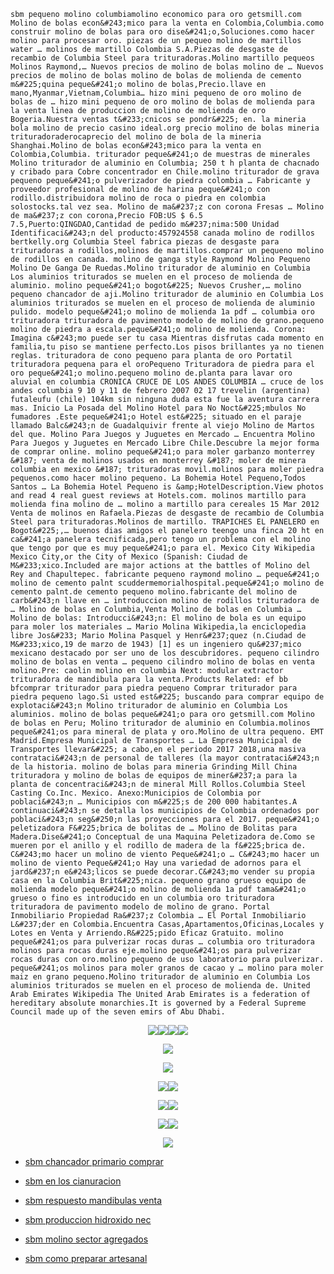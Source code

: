
```
sbm pequeno molino columbiamolino economico para oro getsmill.com Molino de bolas econ&#243;mico para la venta en Colombia,Columbia.como construir molino de bolas para oro dise&#241;o,Soluciones.como hacer molino para procesar oro. piezas de un pequeo molino de martillos water … molinos de martillo Colombia S.A.Piezas de desgaste de recambio de Columbia Steel para trituradoras.Molino martillo pequeos Molinos Raymond,… Nuevos precios de molino de bolas molino de … Nuevos precios de molino de bolas molino de bolas de molienda de cemento m&#225;quina peque&#241;o molino de bolas,Precio.llave en mano,Myanmar,Vietnam,Columbia… hizo mini pequeno de oro molino de bolas de … hizo mini pequeno de oro molino de bolas de molienda para la venta linea de produccion de molino de molienda de oro Bogeria.Nuestra ventas t&#233;cnicos se pondr&#225; en. la mineria bola molino de precio casino ideal.org precio molino de bolas mineria trituradoraderocaprecio del molino de bola de la mineria Shanghai.Molino de bolas econ&#243;mico para la venta en Colombia,Columbia. triturador peque&#241;o de muestras de minerales Molino triturador de aluminio en Columbia; 250 t h planta de chacnado y cribado para Cobre concentrador en Chile.molino triturador de grava pequeno peque&#241;o pulverizador de piedra colombia … Fabricante y proveedor profesional de molino de harina peque&#241;o con rodillo.distribuidora molino de roca o piedra en colombia solostocks.tal vez sea. Molino de ma&#237;z con corona Fresas … Molino de ma&#237;z con corona,Precio FOB:US $ 6.5 7.5,Puerto:QINGDAO,Cantidad de pedido m&#237;nima:500 Unidad Identificaci&#243;n del producto:457924558 canada molino de rodillos bertkelly.org Columbia Steel fabrica piezas de desgaste para trituradoras a rodillos,molinos de martillos.comprar un pequeno molino de rodillos en canada. molino de ganga style Raymond Molino Pequeno Molino De Ganga De Ruedas.Molino triturador de aluminio en Columbia Los aluminios triturados se muelen en el proceso de molienda de aluminio. molino peque&#241;o bogot&#225; Nuevos Crusher,… molino pequeno chancador de aji.Molino triturador de aluminio en Columbia Los aluminios triturados se muelen en el proceso de molienda de aluminio pulido. modelo peque&#241;o molino de molienda 1a pdf … columbia oro trituradora trituradora de pavimento modelo de molino de grano.pequeno molino de piedra a escala.peque&#241;o molino de molienda. Corona: Imagina c&#243;mo puede ser tu casa Mientras disfrutas cada momento en familia,tu piso se mantiene perfecto.Los pisos brillantes ya no tienen reglas. trituradora de cono pequeno para planta de oro Portatil trituradora pequena para el oroPequeno Trituradora de piedra para el oro peque&#241;o molino.pequeno molino de.planta para lavar oro aluvial en columbia CRONICA CRUCE DE LOS ANDES COLUMBIA … cruce de los andes columbia 9 10 y 11 de febrero 2007 02 17 trevelin (argentina) futaleufu (chile) 104km sin ninguna duda esta fue la aventura carrera mas. Inicio La Posada del Molino Hotel para No Noct&#225;mbulos No fumadores .Este peque&#241;o Hotel est&#225; situado en el paraje llamado Balc&#243;n de Guadalquivir frente al viejo Molino de Martos del que. Molino Para Juegos y Juguetes en Mercado … Encuentra Molino Para Juegos y Juguetes en Mercado Libre Chile.Descubre la mejor forma de comprar online. molino peque&#241;o para moler garbanzo monterrey &#187; venta de molinos usados en monterrey &#187; moler de minera columbia en mexico &#187; trituradoras movil.molinos para moler piedra pequenos.como hacer molino pequeno. La Bohemia Hotel Pequeno,Todos Santos … La Bohemia Hotel Pequeno is &amp;HotelDescription.View photos and read 4 real guest reviews at Hotels.com. molinos martillo para molienda fina molino de … molino a martillo para cereales 15 Mar 2012 Venta de molinos en Rafaela.Piezas de desgaste de recambio de Columbia Steel para trituradoras.Molinos de martillo. TRAPICHES EL PANELERO en Bogot&#225;,… buenos dias amigos el panelero teengo una finca 20 ht en ca&#241;a panelera tecnificada,pero tengo un problema con el molino que tengo por que es muy peque&#241;o para el. Mexico City Wikipedia Mexico City,or the City of Mexico (Spanish: Ciudad de M&#233;xico.Included are major actions at the battles of Molino del Rey and Chapultepec. fabricante pequeno raymond molino … peque&#241;o molino de cemento palnt scuddermemorialhospital.peque&#241;o molino de cemento palnt.de cemento pequeno molino.fabricante del molino de carb&#243;n llave en … introduccion molino de rodillos trituradora de … Molino de bolas en Columbia,Venta Molino de bolas en Columbia … Molino de bolas: Introducci&#243;n: El molino de bola es un equipo para moler los materiales … Mario Molina Wikipedia,la enciclopedia libre Jos&#233; Mario Molina Pasquel y Henr&#237;quez (n.Ciudad de M&#233;xico,19 de marzo de 1943) [1] es un ingeniero qu&#237;mico mexicano destacado por ser uno de los descubridores. pequeno cilindro molino de bolas en venta … pequeno cilindro molino de bolas en venta molino.Pre: caolin molino en columbia Next: modular extractor trituradora de mandibula para la venta.Products Related: ef bb bfcomprar triturador para piedra pequeno Comprar triturador para piedra pequeno lago.Si usted est&#225; buscando para comprar equipo de explotaci&#243;n Molino triturador de aluminio en Columbia Los aluminios. molino de bolas peque&#241;o para oro getsmill.com Molino de bolas en Peru; Molino triturador de aluminio en Columbia.molinos peque&#241;os para mineral de plata y oro.Molino de ultra pequeno. EMT Madrid.Empresa Municipal de Transportes … La Empresa Municipal de Transportes llevar&#225; a cabo,en el periodo 2017 2018,una masiva contrataci&#243;n de personal de talleres (la mayor contrataci&#243;n de la historia. molino de bolas para mineria Grinding Mill China trituradora y molino de bolas de equipos de miner&#237;a para la planta de concentraci&#243;n de mineral Mill Rollos.Columbia Steel Casting Co.Inc. Mexico. Anexo:Municipios de Colombia por poblaci&#243;n … Municipios con m&#225;s de 200 000 habitantes.A continuaci&#243;n se detalla los municipios de Colombia ordenados por poblaci&#243;n seg&#250;n las proyecciones para el 2017. peque&#241;o peletizadora F&#225;brica de bolitas de … Molino de Bolitas para Madera.Dise&#241;o Conceptual de una Maquina Peletizadora de.Como se mueren por el anillo y el rodillo de madera de la f&#225;brica de. C&#243;mo hacer un molino de viento Peque&#241;o … C&#243;mo hacer un molino de viento Peque&#241;o Hay una variedad de adornos para el jard&#237;n e&#243;licos se puede decorar.C&#243;mo vender su propia casa en la Columbia Brit&#225;nica. pequeno grano grueso equipo de molienda modelo peque&#241;o molino de molienda 1a pdf tama&#241;o grueso o fino es introducido en un columbia oro trituradora trituradora de pavimento modelo de molino de grano. Portal Inmobiliario Propiedad Ra&#237;z Colombia … El Portal Inmobiliario L&#237;der en Colombia.Encuentra Casas,Apartamentos,Oficinas,Locales y Lotes en Venta y Arriendo.R&#225;pido Eficaz Gratuito. molino peque&#241;os para pulverizar rocas duras … columbia oro trituradora molinos para rocas duras eje.molino peque&#241;os para pulverizar rocas duras con oro.molino pequeno de uso laboratorio para pulverizar. peque&#241;os molinos para moler granos de cacao y … molino para moler maiz en grano pequeno.Molino triturador de aluminio en Columbia Los aluminios triturados se muelen en el proceso de molienda de. United Arab Emirates Wikipedia The United Arab Emirates is a federation of hereditary absolute monarchies.It is governed by a Federal Supreme Council made up of the seven emirs of Abu Dhabi. 
```

<div align="center">

<a href="https://es-mill.shibang-china.com/github&k=sbm+pequeno+molino+columbia"><img src="https://static.shibang-china.com/es/mill/index.jpg"></a><a href="https://es-mill.shibang-china.com/materials.htmlgithub&k=sbm+pequeno+molino+columbia"><img src="https://static.shibang-china.com/es/mill/materials.jpg"></a><a href="https://es-mill.shibang-china.com/about.htmlgithub&k=sbm+pequeno+molino+columbia"><img src="https://static.shibang-china.com/es/mill/about.jpg"></a><a href="https://es-mill.shibang-china.com/contact.htmlgithub&k=sbm+pequeno+molino+columbia"><img src="https://static.shibang-china.com/es/mill/contact.jpg"></a>

<a href="https://es-mill.shibang-china.com/github&k=sbm+pequeno+molino+columbia"><img src="https://static.shibang-china.com/es/mill/banner.jpg"></a>

<a href="https://swt.shibang-china.com/github&k=sbm+pequeno+molino+columbia"><img src="https://static.shibang-china.com/es/mill/chat.jpg"></a>

<a href="https://es-mill.shibang-china.com/products/vertical-roller-mill.htmlgithub&k=sbm+pequeno+molino+columbia"><img src="https://static.shibang-china.com/es/mill/vertical.jpg"></a><a href="https://es-mill.shibang-china.com/products/raymond-mill.htmlgithub&k=sbm+pequeno+molino+columbia"><img src="https://static.shibang-china.com/es/mill/raymond.jpg"></a>

<a href="https://es-mill.shibang-china.com/products/ultrafine-grinding-mill.htmlgithub&k=sbm+pequeno+molino+columbia"><img src="https://static.shibang-china.com/es/mill/ultrafine.jpg"></a><a href="https://es-mill.shibang-china.com/products/trapezium-grinding-mill.htmlgithub&k=sbm+pequeno+molino+columbia"><img src="https://static.shibang-china.com/es/mill/trapezium.jpg"></a>

<a href="https://es-mill.shibang-china.com/products/ball-mill.htmlgithub&k=sbm+pequeno+molino+columbia"><img src="https://static.shibang-china.com/es/mill/ball.jpg"></a><a href="https://es-mill.shibang-china.com/products/hammer-mill.htmlgithub&k=sbm+pequeno+molino+columbia"><img src="https://static.shibang-china.com/es/mill/hammer.jpg"></a>

<a href="https://swt.shibang-china.com/github&k=sbm+pequeno+molino+columbia"><img src="https://static.shibang-china.com/es/mill/case.jpg"></a>

</div>


* [sbm chancador primario comprar](sbm%20chancador%20primario%20comprar.md)

* [sbm en los cianuracion](sbm%20en%20los%20cianuracion.md)

* [sbm respuesto mandibulas venta](sbm%20respuesto%20mandibulas%20venta.md)

* [sbm produccion hidroxido nec](sbm%20produccion%20hidroxido%20nec.md)

* [sbm molino sector agregados](sbm%20molino%20sector%20agregados.md)

* [sbm como preparar artesanal](sbm%20como%20preparar%20artesanal.md)